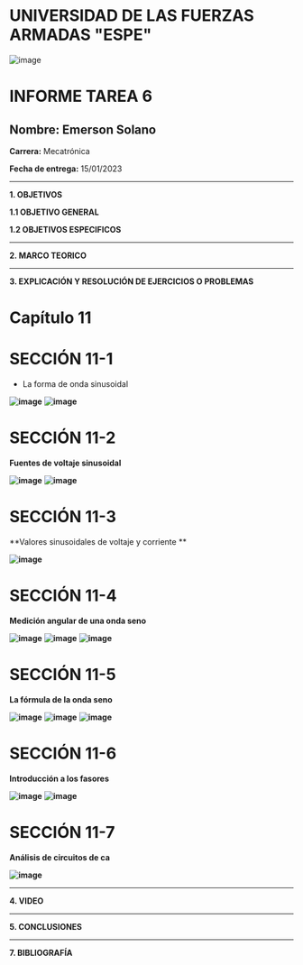# UNIVERSIDAD DE LAS FUERZAS ARMADAS "ESPE"
![image](https://user-images.githubusercontent.com/116772918/200762591-a164d8db-c02e-4269-8bb4-0bc4c810d79f.png)

# INFORME TAREA 6

**Nombre:** Emerson Solano
-
**Carrera:** Mecatrónica

**Fecha de entrega:** 15/01/2023

--------------------------------------------------------------------------------------------------------------------------------------------------------------------------------------------------------------------------------------------------------------------
**1. OBJETIVOS**

**1.1  OBJETIVO GENERAL**


**1.2  OBJETIVOS ESPECIFICOS**

--------------------------------------------------------------------------------------------------------------------------------------------------------------------------------------------------------------------------------------------------------------------

**2. MARCO TEORICO**

--------------------------------------------------------------------------------------------------------------------------------------------------------------------------------------------------------------------------------------------------------------------

**3. EXPLICACIÓN Y RESOLUCIÓN DE EJERCICIOS O PROBLEMAS**

# Capítulo 11

# SECCIÓN 11-1

* La forma de onda sinusoidal

**![image](https://user-images.githubusercontent.com/116835707/212208815-d0615e7f-1915-44eb-9dc6-97b5c4f3312b.png)**
**![image](https://user-images.githubusercontent.com/116835707/212208906-d97ae612-5916-4693-bccb-add01ec4e9eb.png)**

# SECCIÓN 11-2

**Fuentes de voltaje sinusoidal**

**![image](https://user-images.githubusercontent.com/116835707/212209190-c00bf745-7121-487d-85ea-be3309c718dc.png)**
**![image](https://user-images.githubusercontent.com/116835707/212209279-e0eb0e72-8d3f-4015-9152-652bcd3cc825.png)**

# SECCIÓN 11-3

**Valores sinusoidales de voltaje y corriente **

**![image](https://user-images.githubusercontent.com/116835707/212209623-f815d6e2-a2d1-4b7e-acdd-5d6535cb0beb.png)**

# SECCIÓN 11-4

**Medición angular de una onda seno**

**![image](https://user-images.githubusercontent.com/116835707/212209703-78a77839-9c9c-4662-ae48-71a52f3bfdac.png)**
**![image](https://user-images.githubusercontent.com/116835707/212209940-f9dbde82-a133-4b97-b822-8669f882f89e.png)**
**![image](https://user-images.githubusercontent.com/116835707/212210026-13ef9796-46a6-494e-9735-cdf85fdb5d94.png)**

# SECCIÓN 11-5

**La fórmula de la onda seno**

**![image](https://user-images.githubusercontent.com/116835707/212210238-3445729d-80a6-4806-84f4-5389695baae4.png)**
**![image](https://user-images.githubusercontent.com/116835707/212210319-67606908-a922-4663-8df3-7d05ae097aab.png)**
**![image](https://user-images.githubusercontent.com/116835707/212210401-4ac08be8-1fb5-4c9f-8ecc-3ba80f00018c.png)**

# SECCIÓN 11-6

**Introducción a los fasores**

**![image](https://user-images.githubusercontent.com/116835707/212210589-9d3e55a4-adfa-4cbf-b735-f823296d935e.png)**
**![image](https://user-images.githubusercontent.com/116835707/212210705-4d7e5cc0-2a39-49f9-be10-eca8f4de163f.png)**

# SECCIÓN 11-7

**Análisis de circuitos de ca**

**![image](https://user-images.githubusercontent.com/116835707/212210868-3199cf7f-c66a-457a-88da-1cb4c2f0c95f.png)**













--------------------------------------------------------------------------------------------------------------------------------------------------------------------------------------------------------------------------------------------------------------------

**4. VIDEO**

--------------------------------------------------------------------------------------------------------------------------------------------------------------------------------------------------------------------------------------------------------------------

**5. CONCLUSIONES**

--------------------------------------------------------------------------------------------------------------------------------------------------------------------------------------------------------------------------------------------------------------------

**7. BIBLIOGRAFÍA**
